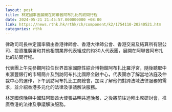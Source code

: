 ```yaml
---
layout: post
title: 林定國率團展開在阿聯酋阿布扎比的訪問行程
date: 2024-05-21 21:45:57.000000000 +08:00
link: https://news.rthk.hk/rthk/ch/component/k2/1754110-20240521.htm
categories: rthk
---
```


律政司司長林定國率領由香港律師會、香港大律師公會、香港交易及結算所有限公司、投資推廣署和其他相關業界代表組成的約30人代表團，展開在阿聯酋阿布扎比的訪問行程。

代表團上午先參觀阿拉伯世界首家國際性綜合博物館阿布扎比羅浮宮，隨後聽取中東滙豐銀行的市場簡介及到訪阿布扎比國際金融中心，代表團亦了解當地法庭及仲裁中心的運作，下午到訪阿布扎比工商總會，加深了解他們對跨法域法律服務的需求，並介紹香港多元化的法律及爭議解決服務。

林定國傍晚與中國駐阿聯酋大使張益明共進晚餐，之後將前往迪拜出席研討會，推廣香港的法律及爭議解決服務。
